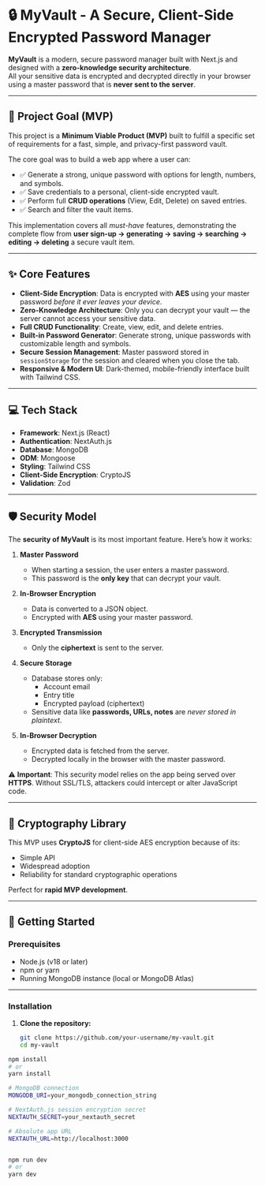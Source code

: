 # 🔒 MyVault - A Secure, Client-Side Encrypted Password Manager

**MyVault** is a modern, secure password manager built with Next.js and designed with a **zero-knowledge security architecture**.  
All your sensitive data is encrypted and decrypted directly in your browser using a master password that is **never sent to the server**.

---

## 🎯 Project Goal (MVP)

This project is a **Minimum Viable Product (MVP)** built to fulfill a specific set of requirements for a fast, simple, and privacy-first password vault.

The core goal was to build a web app where a user can:

- ✅ Generate a strong, unique password with options for length, numbers, and symbols.  
- ✅ Save credentials to a personal, client-side encrypted vault.  
- ✅ Perform full **CRUD operations** (View, Edit, Delete) on saved entries.  
- ✅ Search and filter the vault items.  

This implementation covers all *must-have* features, demonstrating the complete flow from **user sign-up → generating → saving → searching → editing → deleting** a secure vault item.

---

## ✨ Core Features

- **Client-Side Encryption**: Data is encrypted with **AES** using your master password *before it ever leaves your device*.  
- **Zero-Knowledge Architecture**: Only you can decrypt your vault — the server cannot access your sensitive data.  
- **Full CRUD Functionality**: Create, view, edit, and delete entries.  
- **Built-in Password Generator**: Generate strong, unique passwords with customizable length and symbols.  
- **Secure Session Management**: Master password stored in `sessionStorage` for the session and cleared when you close the tab.  
- **Responsive & Modern UI**: Dark-themed, mobile-friendly interface built with Tailwind CSS.  

---

## 💻 Tech Stack

- **Framework**: Next.js (React)  
- **Authentication**: NextAuth.js  
- **Database**: MongoDB  
- **ODM**: Mongoose  
- **Styling**: Tailwind CSS  
- **Client-Side Encryption**: CryptoJS  
- **Validation**: Zod  

---

## 🛡️ Security Model

The **security of MyVault** is its most important feature. Here’s how it works:

1. **Master Password**  
   - When starting a session, the user enters a master password.  
   - This password is the **only key** that can decrypt your vault.

2. **In-Browser Encryption**  
   - Data is converted to a JSON object.  
   - Encrypted with **AES** using your master password.

3. **Encrypted Transmission**  
   - Only the **ciphertext** is sent to the server.  

4. **Secure Storage**  
   - Database stores only:  
     - Account email  
     - Entry title  
     - Encrypted payload (ciphertext)  
   - Sensitive data like **passwords, URLs, notes** are *never stored in plaintext*.  

5. **In-Browser Decryption**  
   - Encrypted data is fetched from the server.  
   - Decrypted locally in the browser with the master password.  

⚠️ **Important**: This security model relies on the app being served over **HTTPS**. Without SSL/TLS, attackers could intercept or alter JavaScript code.

---

## 🔑 Cryptography Library

This MVP uses **CryptoJS** for client-side AES encryption because of its:  
- Simple API  
- Widespread adoption  
- Reliability for standard cryptographic operations  

Perfect for **rapid MVP development**.

---

## 🚀 Getting Started

### Prerequisites
- Node.js (v18 or later)  
- npm or yarn  
- Running MongoDB instance (local or MongoDB Atlas)  

---

### Installation

1. **Clone the repository:**
   ```bash
   git clone https://github.com/your-username/my-vault.git
   cd my-vault
```bash 
npm install
# or
yarn install

# MongoDB connection
MONGODB_URI=your_mongodb_connection_string

# NextAuth.js session encryption secret
NEXTAUTH_SECRET=your_nextauth_secret

# Absolute app URL
NEXTAUTH_URL=http://localhost:3000


npm run dev
# or
yarn dev

